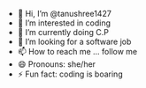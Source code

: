 - 👋 Hi, I’m @tanushree1427
- 👀 I’m interested in coding
- 🌱 I’m currently doing C.P
- 💞️ I’m looking for a software job
- 📫 How to reach me ... follow me
- 😄 Pronouns: she/her
- ⚡ Fun fact: coding is boaring

<!---
tanushree1427/tanushree1427 is a ✨ special ✨ repository because its `README.md` (this file) appears on your GitHub profile.
You can click the Preview link to take a look at your changes.
--->
